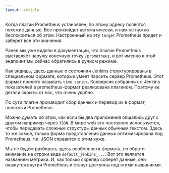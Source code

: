 ```yaml
---
layout: article
---
```

Когда плагин Prometheus установлен, по этому адресу появятся похожие данные. Все произойдет автоматически, и нам не нужно беспокоиться об этом. Настроенный на эту `target` Prometheus придет и заберет все эти значения.

Ранее мы уже видели в документации, что плагин Prometheus выставляет наружу конечную точку `/prometheus`, и вот именно к этой эндпоинт мы сейчас обратились в ручном режиме.

Как видишь, здесь данные о состоянии Jenkins структурированы в специальном формате, которые умеет парсить сервер Prometheus. Этот формат принято называть `time series`. Конверсия собранных с Jenkins показателей в prometheus-формат реализована плагином. Поэтому ее детали скрыты от нас, что очень удобно.

По сути плагин производит сбор данных и перевод их в формат, понятный Prometheus.

Можно думать об этом, как если бы два приложения общались друг с другом например через `JSON`. В мире web это постоянно используется, чтобы передавать сложные структуры данных обычным текстом. Здесь то же самое, только форма представления данных оптимизирована под Prometheus, т.к. JSON справится с этим хуже.

Мы не будем разбирать здесь особенности формата, но обрати внимание на строки вида `default_jenkins_...`. Вот это является названием метрики. И, как только скрепер соберет данные, они окажутся внутри Prometheus и станут доступны под этими названиями.
